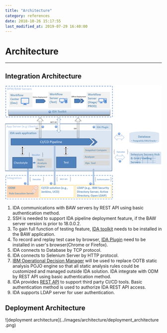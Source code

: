 ```yaml
---
title: "Architecture"
category: references
date: 2018-10-26 15:17:55
last_modified_at: 2019-07-29 16:40:00
---
```


# Architecture
***

## Integration Architecture
![integration architecture](../images/architecture/integration_architecture_1.png)
1. IDA communications with BAW servers by REST API using basic authentication method.
2. SSH is needed to support IDA pipeline deployment feature, if the BAW server version is prior to 18.0.0.2.
3. To gain full function of testing feature, [IDA toolkit](https://sdc-china.github.io/IDA-doc/installation/installation-ida-installing.html#step-2-installing-ida-baw-toolkit) needs to be installed in the BAW application.
4. To record and replay test case by browser, [IDA Plugin](https://sdc-china.github.io/IDA-doc/installation/installation-ida-installing.html#step-3-installing-ida-browser-plug-in) need to be installed in user's browser(Chrome or Firefox).
5. IDA connects to Database by TCP protocol.
6. IDA connects to Selenium Server by HTTP protocol.
7. [IBM Operational Decision Manager](https://www.ibm.com/us-en/marketplace/operational-decision-manager) will be used to replace OOTB static analysis POJO engine so that all static analysis rules could be customized and managed outside IDA solution. IDA integrate with ODM by REST API using basic authentication method. 
8. IDA provides [REST API](https://sdc-china.github.io/IDA-doc/references/references-apis.html) to support third party CI/CD tools. Basic authentication method is used to authorize IDA REST API access.
9. IDA supports LDAP server for user authentication.


## Deployment Architecture
![deployment architecture](../images/architecture/deployment_architecture
.png)

